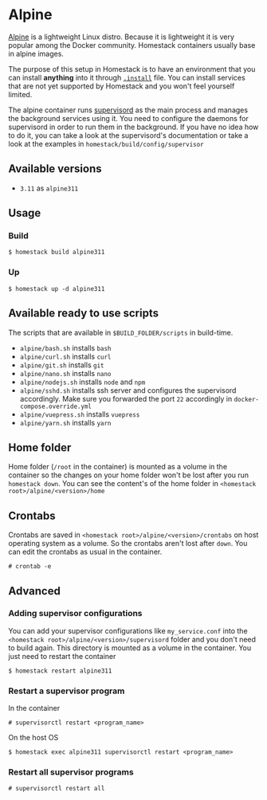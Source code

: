 # Alpine

[Alpine](https://alpinelinux.org/) is a lightweight Linux distro. Because it is lightweight it is very popular among the Docker community. 
Homestack containers usually base in alpine images.

The purpose of this setup in Homestack is to have an environment that you can install **anything** into it through [`.install`](extending.html#install-file) file. You can install services that are not yet supported by Homestack and
 you won't feel yourself limited.

The alpine container runs [supervisord](http://supervisord.org/) as the main process and manages the background services using it.
 You need to configure the daemons for supervisord in order to run them in the background. If you have no idea how to do it, you can take a look at the supervisord's documentation or 
 take a look at the examples in `homestack/build/config/supervisor`
 
## Available versions

- `3.11` as `alpine311`

## Usage

### Build

```
$ homestack build alpine311
``` 

### Up

```
$ homestack up -d alpine311
```

## Available ready to use scripts

The scripts that are available in `$BUILD_FOLDER/scripts` in build-time.

- `alpine/bash.sh` installs `bash`
- `alpine/curl.sh` installs `curl`
- `alpine/git.sh` installs `git`
- `alpine/nano.sh` installs `nano`
- `alpine/nodejs.sh` installs `node` and `npm`
- `alpine/sshd.sh` installs ssh server and configures the supervisord accordingly. Make sure you forwarded the port `22` accordingly in `docker-compose.override.yml`
- `alpine/vuepress.sh` installs `vuepress`
- `alpine/yarn.sh` installs `yarn`

## Home folder

Home folder (`/root` in the container) is mounted as a volume in the container so the changes on your home folder won't be lost after you run `homestack down`. 
You can see the content's of the home folder in `<homestack root>/alpine/<version>/home`

## Crontabs

Crontabs are saved in `<homestack root>/alpine/<version>/crontabs` on host operating system as a volume. So the crontabs aren't lost after `down`. You can edit the crontabs as usual in the container.

```
# crontab -e
```

## Advanced

### Adding supervisor configurations

You can add your supervisor configurations like `my_service.conf` into the `<homestack root>/alpine/<version>/supervisord` folder and you don't need to build again. This directory is mounted as a volume in the container.
 You just need to restart the container 
 
 ```
$ homestack restart alpine311
 ```
 
### Restart a supervisor program

In the container

```
# supervisorctl restart <program_name>
```

On the host OS

```
$ homestack exec alpine311 supervisorctl restart <program_name>
```

### Restart all supervisor programs

```
# supervisorctl restart all
```